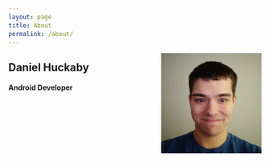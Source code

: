 ```yaml
---
layout: page
title: About
permalink: /about/
---
```


<img
   align="right"
   src="/assets/about/avatar.png"
   width="200"
   style="padding-left:20px;padding-bottom:20px;">

## Daniel Huckaby
#### Android Developer
